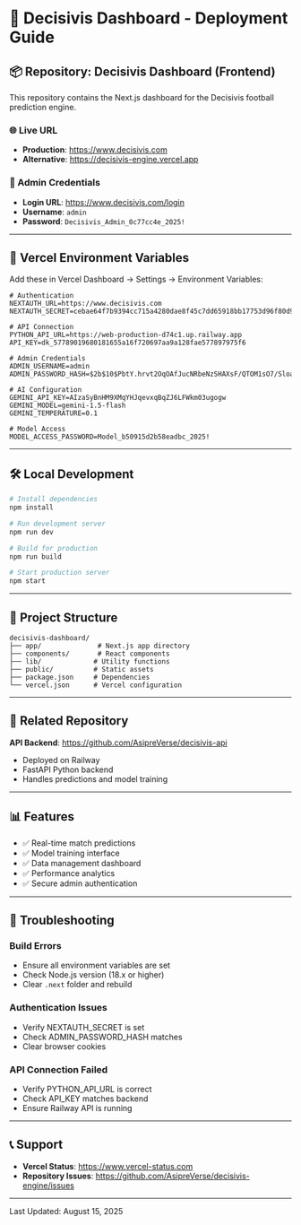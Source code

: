 # 🚀 Decisivis Dashboard - Deployment Guide

## 📦 Repository: Decisivis Dashboard (Frontend)

This repository contains the Next.js dashboard for the Decisivis football prediction engine.

### 🌐 Live URL
- **Production**: https://www.decisivis.com
- **Alternative**: https://decisivis-engine.vercel.app

### 🔐 Admin Credentials
- **Login URL**: https://www.decisivis.com/login
- **Username**: `admin`
- **Password**: `Decisivis_Admin_0c77cc4e_2025!`

---

## 🔺 Vercel Environment Variables

Add these in Vercel Dashboard → Settings → Environment Variables:

```env
# Authentication
NEXTAUTH_URL=https://www.decisivis.com
NEXTAUTH_SECRET=cebae64f7b9394cc715a4280dae8f45c7dd65918bb17753d96f80d98aa8a7dcd

# API Connection
PYTHON_API_URL=https://web-production-d74c1.up.railway.app
API_KEY=dk_57789019680181655a16f720697aa9a128fae577897975f6

# Admin Credentials
ADMIN_USERNAME=admin
ADMIN_PASSWORD_HASH=$2b$10$PbtY.hrvt2OqOAfJucNRbeNzSHAXsF/QTOM1sO7/Sloa7lta4mbve

# AI Configuration
GEMINI_API_KEY=AIzaSyBnHM9XMqYHJqevxqBqZJ6LFWkm03ugogw
GEMINI_MODEL=gemini-1.5-flash
GEMINI_TEMPERATURE=0.1

# Model Access
MODEL_ACCESS_PASSWORD=Model_b50915d2b58eadbc_2025!
```

---

## 🛠️ Local Development

```bash
# Install dependencies
npm install

# Run development server
npm run dev

# Build for production
npm run build

# Start production server
npm start
```

---

## 📝 Project Structure

```
decisivis-dashboard/
├── app/              # Next.js app directory
├── components/       # React components
├── lib/             # Utility functions
├── public/          # Static assets
├── package.json     # Dependencies
└── vercel.json      # Vercel configuration
```

---

## 🔗 Related Repository

**API Backend**: https://github.com/AsipreVerse/decisivis-api
- Deployed on Railway
- FastAPI Python backend
- Handles predictions and model training

---

## 📊 Features

- ✅ Real-time match predictions
- ✅ Model training interface
- ✅ Data management dashboard
- ✅ Performance analytics
- ✅ Secure admin authentication

---

## 🚨 Troubleshooting

### Build Errors
- Ensure all environment variables are set
- Check Node.js version (18.x or higher)
- Clear `.next` folder and rebuild

### Authentication Issues
- Verify NEXTAUTH_SECRET is set
- Check ADMIN_PASSWORD_HASH matches
- Clear browser cookies

### API Connection Failed
- Verify PYTHON_API_URL is correct
- Check API_KEY matches backend
- Ensure Railway API is running

---

## 📞 Support

- **Vercel Status**: https://www.vercel-status.com
- **Repository Issues**: https://github.com/AsipreVerse/decisivis-engine/issues

---

Last Updated: August 15, 2025